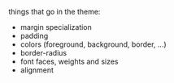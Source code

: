 things that go in the theme:
 - margin specialization
 - padding
 - colors (foreground, background, border, ...)
 - border-radius
 - font faces, weights and sizes
 - alignment
